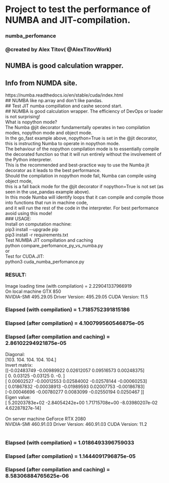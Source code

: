 # Project to test the performance of NUMBA and JIT-compilation.<br>
### numba_perfomance <br>
### @created by Alex Titov( @AlexTitovWork)<br>
## NUMBA is good calculation wrapper. <br>

## Info from NUMDA site.<br>
<link>https://numba.readthedocs.io/en/stable/cuda/index.html</link><br>
## NUMBA like np.array and don't like pandas.<br>
## Test JIT numba compillation and cashe second start.<br>
## NUMBA is good calculation wrapper. The efficiency of DevOps or loader is not surprising!<br>
What is nopython mode?<br>
The Numba @jit decorator fundamentally operates in two compilation modes, nopython mode and object mode. <br>
In the go_fast example above, nopython=True is set in the @jit decorator, <br>
this is instructing Numba to operate in nopython mode. <br>
The behaviour of the nopython compilation mode is to essentially compile <br>
the decorated function so that it will run entirely without the involvement of the Python interpreter.<br> 
This is the recommended and best-practice way to use the Numba jit decorator as it leads to the best performance.<br>
Should the compilation in nopython mode fail, Numba can compile using object mode,<br>
this is a fall back mode for the @jit decorator if nopython=True is not set (as seen in the use_pandas example above).<br>
In this mode Numba will identify loops that it can compile and compile those into functions that run in machine code,<br>
and it will run the rest of the code in the interpreter. For best performance avoid using this mode!<br>
### USAGE: <br>
Install on computation machine:<br>
pip3 install --upgrade pip <br>
pip3 install -r requirements.txt<br>
Test NUMBA JIT compillation and caching<br>
python compare_perfomance_py_vs_numba.py<br>
or<br>
Test for CUDA.JIT:<br>
python3 cuda_numba_perfomance.py <br>

### RESULT: <br>
Image loading time (with compilation) = 2.229041337966919<br>
  On local machine GTX 850 <br>
NVIDIA-SMI 495.29.05    Driver Version: 495.29.05    CUDA Version: 11.5  <br>
### Elapsed (with compilation) = 1.7185752391815186<br>
### Elapsed (after compilation) = 4.100799560546875e-05<br>
### Elapsed (after compilation and caching) = 2.86102294921875e-05 <br>

Diagonal:<br>
[103. 104. 104. 104. 104.]<br>
Invert matrix:<br>
[[-0.02483749 -0.00989922  0.02612057  0.09516573  0.00248375]<br>
 [ 0.          0.03125    -0.03125     0.         -0.        ]<br>
 [ 0.00602527 -0.00012553  0.02584002 -0.02578144 -0.00060253]<br>
 [ 0.01867832 -0.00038913 -0.01989593  0.02007753 -0.00186783]<br>
 [-0.00046696 -0.00780277  0.0083099  -0.02550194  0.0250467 ]]<br>
Eigen value:<br>
[ 5.20203783e+02 -2.84054242e+00  1.71715708e+00 -8.03980207e-02
  4.62287827e-14]<br>
<br>
  On server machine GeForce RTX 2080 <br>
NVIDIA-SMI 460.91.03    Driver Version: 460.91.03    CUDA Version: 11.2 <br>
<br>
### Elapsed (with compilation) = 1.0186493396759033<br>
### Elapsed (after compilation) = 1.1444091796875e-05<br>
### Elapsed (after compilation and caching) = 8.58306884765625e-06 <br>

